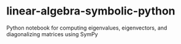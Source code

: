 # linear-algebra-symbolic-python
Python notebook for computing eigenvalues, eigenvectors, and diagonalizing matrices using SymPy
